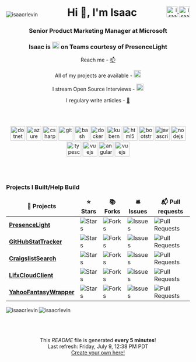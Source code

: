 <div align="center">
    <p style="float:left" align="left">
        <img src="https://komarev.com/ghpvc/?username=isaacrlevin" alt="isaacrlevin" />
    </p>
    <div style="float:right" align="right">
        <a href="https://twitter.com/isaacrlevin" target="blank">
            <img align="center" src="https://cdn.jsdelivr.net/npm/simple-icons@3.0.1/icons/twitter.svg" alt="isaacrlevin" height="30" width="30" />
        </a>
        <a href="https://linkedin.com/in/isaacrobinlevin" target="blank">
            <img align="center" src="https://cdn.jsdelivr.net/npm/simple-icons@3.0.1/icons/linkedin.svg" alt="isaacrobinlevin" height="30" width="30" />
        </a>
    </div>
    <h1>Hi 👋, I'm Isaac</h1>
    <h3>Senior Product Marketing Manager at Microsoft
    <br /><br />
    <span style&#x3D;&#39;display:none&#39;>
       Isaac is <img src="https://raw.githubusercontent.com/isaacrlevin/isaacrlevin/master/static/Inactive.ico" alt="Inactive" width="20" /> on Teams courtesy of PresenceLight     
    </span>
    </h3>

Reach me - [📫](mailto:isaac@isaaclevin.com)

All of my projects are available - [<img src="https://github.githubassets.com/images/icons/emoji/octocat.png" width="20"/>](https://github.com/isaacrlevin/isaacrlevin)

I stream Open Source Interviews - [<img src="https://static-cdn.jtvnw.net/emoticons/v1/112290/1.0" width="20"/>](https://www.twitch.tv/isaacrlevin)

 I regulary write articles - [📝](https://www.isaaclevin.com)
</div>
<br /><br />
<p align="center">
    <img src="https://upload.wikimedia.org/wikipedia/commons/4/43/Dotnet-bot.svg" alt="dotnet" width="40" height="40" />
    <img src="https://www.vectorlogo.zone/logos/microsoft_azure/microsoft_azure-icon.svg" alt="azure" width="40" height="40" />
    <img src="https://cdn.worldvectorlogo.com/logos/c--4.svg" alt="csharp" width="40" height="40" />
    <img src="https://www.vectorlogo.zone/logos/git-scm/git-scm-icon.svg" alt="git" width="40" height="40" />
    <img src="https://www.vectorlogo.zone/logos/gnu_bash/gnu_bash-icon.svg" alt="bash" width="40" height="40" />
    <img src="https://www.vectorlogo.zone/logos/docker/docker-icon.svg" alt="docker" width="40" height="40" />
    <img src="https://www.vectorlogo.zone/logos/kubernetes/kubernetes-icon.svg" alt="kubernetes" width="40" height="40" />
    <img src="https://www.vectorlogo.zone/logos/w3_html5/w3_html5-icon.svg" alt="html5" width="40" height="40" />
    <img src="https://www.vectorlogo.zone/logos/getbootstrap/getbootstrap-icon.svg" alt="bootstrap" width="40" height="40" />
    <img src="https://www.vectorlogo.zone/logos/javascript/javascript-icon.svg" alt="javascript" width="40" height="40" />
    <img src="https://www.vectorlogo.zone/logos/nodejs/nodejs-icon.svg" alt="nodejs" width="40" height="40" />
    <img src="https://www.vectorlogo.zone/logos/typescriptlang/typescriptlang-icon.svg" alt="typescript" width="40" height="40" />
    <img src="https://www.vectorlogo.zone/logos/vuejs/vuejs-icon.svg" alt="vuejs" width="40" height="40" />
    <img src="https://www.vectorlogo.zone/logos/angular/angular-icon.svg" alt="angular" width="40" height="40" />
    <img src="https://www.vectorlogo.zone/logos/python/python-icon.svg" alt="vuejs" width="40" height="40" />
</p>
<br /><br />

<h3>Projects I Built/Help Build</h3>
<table>
  <thead align="center">
    <tr border: none;>
      <td><b>🎁 Projects</b></td>
      <td><b>⭐ Stars</b></td>
      <td><b>📚 Forks</b></td>
      <td><b>🛎 Issues</b></td>
      <td><b>📬 Pull requests</b></td>
    </tr>
  </thead>
  <tbody>
    <tr>
	  <td><a href="https://github.com/isaacrlevin/presencelight"><b>PresenceLight</b></a></td>
      <td><img alt="Stars" src="https://img.shields.io/github/stars/isaacrlevin/presencelight?style=flat-square&labelColor=343b41"/></td>
      <td><img alt="Forks" src="https://img.shields.io/github/forks/isaacrlevin/presencelight?style=flat-square&labelColor=343b41"/></td>
      <td><img alt="Issues" src="https://img.shields.io/github/issues/isaacrlevin/presencelight?style=flat-square&labelColor=343b41"/></td>
      <td><img alt="Pull Requests" src="https://img.shields.io/github/issues-pr/isaacrlevin/presencelight?style=flat-square&labelColor=343b41"/></td>
    </tr>
	  <tr>
	  <td><a href="https://github.com/isaacrlevin/GitHubStatTracker"><b>GitHubStatTracker</b></a></td>
      <td><img alt="Stars" src="https://img.shields.io/github/stars/isaacrlevin/GitHubStatTracker?style=flat-square&labelColor=343b41"/></td>
      <td><img alt="Forks" src="https://img.shields.io/github/forks/isaacrlevin/GitHubStatTracker?style=flat-square&labelColor=343b41"/></td>
      <td><img alt="Issues" src="https://img.shields.io/github/issues/isaacrlevin/GitHubStatTracker?style=flat-square&labelColor=343b41"/></td>
      <td><img alt="Pull Requests" src="https://img.shields.io/github/issues-pr/isaacrlevin/GitHubStatTracker?style=flat-square&labelColor=343b41"/></td>
    </tr>
		<tr>
			<td><a href="https://github.com/isaacrlevin/CraigslistSearch"><b>CraigslistSearch</b></a></td>
      <td><img alt="Stars" src="https://img.shields.io/github/stars/isaacrlevin/CraigslistSearch?style=flat-square&labelColor=343b41"/></td>
      <td><img alt="Forks" src="https://img.shields.io/github/forks/isaacrlevin/CraigslistSearch?style=flat-square&labelColor=343b41"/></td>
      <td><img alt="Issues" src="https://img.shields.io/github/issues/isaacrlevin/CraigslistSearch?style=flat-square&labelColor=343b41"/></td>
      <td><img alt="Pull Requests" src="https://img.shields.io/github/issues-pr/isaacrlevin/CraigslistSearch?style=flat-square&labelColor=343b41"/></td>
    </tr>
    		<tr>
			<td><a href="https://github.com/isaacrlevin/LifxCloudClient"><b>LifxCloudClient</b></a></td>
      <td><img alt="Stars" src="https://img.shields.io/github/stars/isaacrlevin/LifxCloudClient?style=flat-square&labelColor=343b41"/></td>
      <td><img alt="Forks" src="https://img.shields.io/github/forks/isaacrlevin/LifxCloudClient?style=flat-square&labelColor=343b41"/></td>
      <td><img alt="Issues" src="https://img.shields.io/github/issues/isaacrlevin/LifxCloudClient?style=flat-square&labelColor=343b41"/></td>
      <td><img alt="Pull Requests" src="https://img.shields.io/github/issues-pr/isaacrlevin/LifxCloudClient?style=flat-square&labelColor=343b41"/></td>
    </tr>
        		<tr>
			<td><a href="https://github.com/isaacrlevin/YahooFantasyWrapper"><b>YahooFantasyWrapper</b></a></td>
      <td><img alt="Stars" src="https://img.shields.io/github/stars/isaacrlevin/YahooFantasyWrapper?style=flat-square&labelColor=343b41"/></td>
      <td><img alt="Forks" src="https://img.shields.io/github/forks/isaacrlevin/YahooFantasyWrapper?style=flat-square&labelColor=343b41"/></td>
      <td><img alt="Issues" src="https://img.shields.io/github/issues/isaacrlevin/YahooFantasyWrapper?style=flat-square&labelColor=343b41"/></td>
      <td><img alt="Pull Requests" src="https://img.shields.io/github/issues-pr/isaacrlevin/YahooFantasyWrapper?style=flat-square&labelColor=343b41"/></td>
    </tr>
  </tbody>
</table>

<div align="center">

<img align="left" src="https://github-readme-stats.vercel.app/api/top-langs/?username=isaacrlevin&layout=default&hide=html" alt="isaacrlevin" />


<img align="left" src="https://github-readme-stats.vercel.app/api?username=isaacrlevin&show_icons=true" alt="isaacrlevin" />


</div>
<br /><br />
<br /><br />
<p align="center">This <i>README</i> file is generated <b>every 5 minutes</b>!</br>Last refresh: Friday, July 9, 12:38 PM PDT<br /><a href="https://medium.com/@th.guibert/how-to-create-a-self-updating-readme-md-for-your-github-profile-f8b05744ca91">Create your own here!</a></p>
